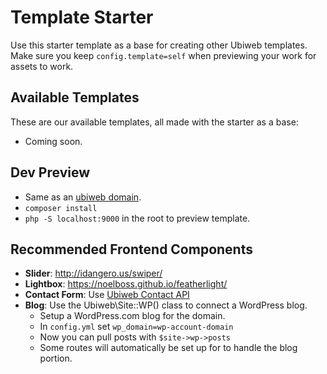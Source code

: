 # Template Starter
Use this starter template as a base for creating other Ubiweb templates. Make sure you keep `config.template=self` when previewing your work for assets to work.

## Available Templates
These are our available templates, all made with the starter as a base:

- Coming soon.

## Dev Preview
- Same as an [ubiweb domain](https://github.com/ubiweb-media/ubiweb-domain).
- `composer install`
- `php -S localhost:9000` in the root to preview template.

## Recommended Frontend Components
- **Slider**: http://idangero.us/swiper/
- **Lightbox**: https://noelboss.github.io/featherlight/
- **Contact Form**: Use [Ubiweb Contact API](https://github.com/ubiweb-media/contact-api)
- **Blog**: Use the Ubiweb\Site::WP() class to connect a WordPress blog.
  - Setup a WordPress.com blog for the domain. 
  - In `config.yml` set `wp_domain=wp-account-domain`
  - Now you can pull posts with `$site->wp->posts`
  - Some routes will automatically be set up for to handle the blog portion.
